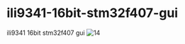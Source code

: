 # ili9341-16bit-stm32f407-gui
ili9341 16bit stm32f407 gui
![14](https://user-images.githubusercontent.com/31142397/196008964-725bc596-e1a3-44af-9123-e42001fade39.jpg)
